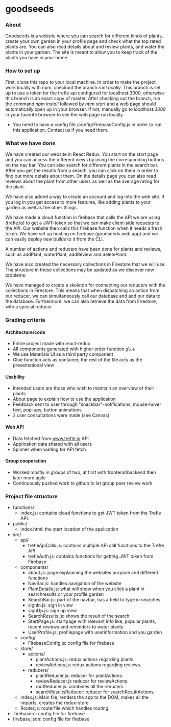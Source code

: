 # goodseeds

### About
Goodseeds is a website where you can search for different kinds of plants, create your own garden in your profile page and check what the top rated plants are. You can also read details about and review plants, and water the plants in your garden. The site is meant to allow you to keep track of the plants you have in your home.

### How to set up
First, clone this repo to your local machine. In order to make the project work locally with npm, checkout the branch *runLocally*. This branch is set up to use a token for the trefle api configured for localhost:3000, otherwise this branch is an exact copy of master. After checking out the branch, run the command *npm install* followed by *npm start* and a web page should automatically open up in your browser. If not, manually go to *localhost:3000* in your favorite browser to see the web page run locally.
* You need to have a config file /config/FirebaseConfig.js in order to run this application. Contact us if you need them.

### What we have done
We have created our website in React Redux. You start on the start page and you can access the different views by using the corresponding buttons on the nav bar. You can also search for different plants in the search bar. After you get the results from a search, you can click on them in order to find out more details about them. On the details page you can also read reviews about the plant from other users as well as the average rating for the plant. 

We have also added a way to create an account and log into the web site. If you log in you get access to more features, like adding plants to your garden as well as the other things.

We have made a cloud function in firebase that calls the API we are using (trefle.io) to get a JWT-token so that we can make client-side requests to the API. Our website then calls this firebase function when it needs a fresh token. We have set up hosting on firebase (goodseeds.web.app) and we can easily deploy new builds to it from the CLI.

A number of actions and reducers have been done for plants and reviews, such as addPlant, waterPlant, addReview and deletePlant.

We have also created the necessary collections in Firestore that we will use. The structure in those collections may be updated as we discover new problems.

We have managed to create a skeleton for connecting our reducers with the collections in Firestore. This means that when dispatching an action from our reducer, we can simultaneously call our database and add our data to the database. Furthermore, we can also retrieve the data from Firestore, with a special reducer.

### Grading criteria
#### Architecture/code
* Entire project made with react-redux
* All components generated with higher order function `glue`
* We use Materials UI as a third party component
* Glue function acts as container, the rest of the file acts as the presentational view

#### Usability
* Intended users are those who wish to maintain an overview of their plants
* About page to explain how to use the application
* Feedback sent to user through "snackbar"-notifications, mouse-hover text, pop-ups, button animations
* 2 user consultations were made (see Canvas)

#### Web API
* Data fetched from www.trefle.io API
* Application data shared with all users
* Spinner when waiting for API fetch

#### Group cooperation
* Worked mostly in groups of two, at first with frontend/backend then later more agile
* Continuously pushed work to github to let group peer review work

### Project file structure

* functions/
  - index.js: contains cloud functions to get JWT token from the Trefle API.
* public/
  - index.html: the start location of the application
* src/
  - api/
    - trefleApiCalls.js: contains multiple API call functions to the Trefle API.
    - trefleAuth.js: contains functions for getting JWT token from Firebase
  - components/
    - about.js: page explaaining the websites purpose and different functions
    - NavBar.js: handles navigation of the website
    - PlantDetails.js: what will show when you click a plant in searchresults or your profile garden
    - SearchBar.js: part of the navbar, has a field to type in searches
    - signIn.js: sign in view
    - signUp.js: sign up view
    - SearchResults.js: shows the result of the search
    - StartPage.js: startpage with relevant info like, popular plants, recent reviews and reminders to water plants
    - UserProfile.js: profilepage with userinformation and you garden
  - config/
    - FirebaseConfig.js: config file for firebase
  - store/
    - actions/
      - plantActions.js: redux actions regarding plants.
      - reviewActions.js: redux actions regarding reviews.
    - reducers/
      - plantReducer.js: reducer for plantActions.
      - reviewReducer.js reducer for reviewActions.
      - rootReducer.js: combines all the reducers.
      - searchResultsReducer: reducer for searchResultActions.
  - index.js: Main file, renders the app to the DOM, makes all the imports, creates the redux-store
  - Router.js: routerfile which handles routing.
* .firebaserc: config file for firebase
* firebase.json: config file for firebase
